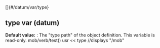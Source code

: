 []{#/datum/var/type}
## type var (datum)
**Default value:**
:   The \"type path\" of the object definition.
This variable is read-only. mob/verb/test() usr \<\< type //displays
\"/mob\"
